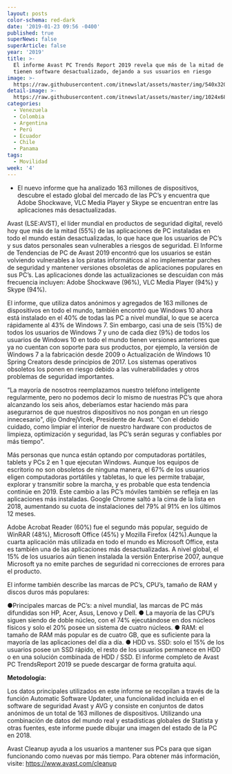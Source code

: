 ```yaml
---
layout: posts
color-schema: red-dark
date: '2019-01-23 09:56 -0400'
published: true
superNews: false
superArticle: false
year: '2019'
title: >-
  El informe Avast PC Trends Report 2019 revela que más de la mitad de las PCs
  tienen software desactualizado, dejando a sus usuarios en riesgo
image: >-
  https://raw.githubusercontent.com/itnewslat/assets/master/img/540x320/Laptop-p.jpg
detail-image: >-
  https://raw.githubusercontent.com/itnewslat/assets/master/img/1024x680/Laptop-g.jpg
categories:
  - Venezuela
  - Colombia
  - Argentina
  - Perú
  - Ecuador
  - Chile
  - Panama
tags:
  - Movilidad
week: '4'
---
```

- El nuevo informe que ha analizado 163 millones de dispositivos, descubre el estado global del mercado de las PC’s y encuentra que Adobe Shockwave, VLC Media Player y Skype se encuentran entre las aplicaciones más desactualizadas.

Avast (LSE:AVST), el líder mundial en productos de seguridad digital, reveló hoy que más de la mitad (55%) de las aplicaciones de PC instaladas en todo el mundo están desactualizadas, lo que hace que los usuarios de PC’s y sus datos personales sean vulnerables a riesgos de seguridad. El Informe de Tendencias de PC de Avast 2019 encontró que los usuarios se están volviendo vulnerables a los piratas informáticos al no implementar parches de seguridad y mantener versiones obsoletas de aplicaciones populares en sus PC’s. Las aplicaciones donde las actualizaciones se descuidan con más frecuencia incluyen: Adobe Shockwave (96%), VLC Media Player (94%) y Skype (94%).

El informe, que utiliza datos anónimos y agregados de 163 millones de dispositivos en todo el mundo, también encontró que Windows 10 ahora está instalado en el 40% de todas las PC a nivel mundial, lo que se acerca rápidamente al 43% de Windows 7. Sin embargo, casi una de seis (15%) de todos los usuarios de Windows 7 y uno de cada diez (9%) de todos los usuarios de Windows 10 en todo el mundo tienen versiones anteriores que ya no cuentan con soporte para sus productos, por ejemplo, la versión de Windows 7 a la fabricación desde 2009 o Actualización de Windows 10 Spring Creators desde principios de 2017. Los sistemas operativos obsoletos los ponen en riesgo debido a las vulnerabilidades y otros problemas de seguridad importantes.

“La mayoría de nosotros reemplazamos nuestro teléfono inteligente regularmente, pero no podemos decir lo mismo de nuestras PC’s que ahora alcanzando los seis años, deberíamos estar haciendo más para asegurarnos de que nuestros dispositivos no nos pongan en un riesgo innecesario", dijo OndrejVlcek, Presidente de Avast. "Con el debido cuidado, como limpiar el interior de nuestro hardware con productos de limpieza, optimización y seguridad, las PC’s serán seguras y confiables por más tiempo".

Más personas que nunca están optando por computadoras portátiles, tablets y PCs 2 en 1 que ejecutan Windows.  Aunque los equipos de escritorio no son obsoletos de ninguna manera, el 67% de los usuarios eligen computadoras portátiles y tabletas, lo que les permite trabajar, explorar y transmitir sobre la marcha, y es probable que esta tendencia continúe en 2019. Este cambio a las PC’s móviles también se refleja en las aplicaciones más instaladas. Google Chrome saltó a la cima de la lista en 2018, aumentando su cuota de instalaciones del 79% al 91% en los últimos 12 meses. 

Adobe Acrobat Reader (60%) fue el segundo más popular, seguido de WinRAR (48%), Microsoft Office (45%) y Mozilla Firefox (42%).Aunque la cuarta aplicación más utilizada en todo el mundo es Microsoft Office, esta es también una de las aplicaciones más desactualizadas. A nivel global, el 15% de los usuarios aún tienen instalada la versión Enterprise 2007, aunque Microsoft ya no emite parches de seguridad ni correcciones de errores para el producto.

El informe también describe las marcas de PC’s, CPU’s, tamaño de RAM y discos duros más populares:

●Principales marcas de PC’s: a nivel mundial, las marcas de PC más difundidas son HP, Acer, Asus, Lenovo y Dell.
● La mayoría de las CPU’s siguen siendo de doble núcleo, con el 74% ejecutándose en dos núcleos físicos y solo el 20% posee un sistema de cuatro núcleos.
● RAM: el tamaño de RAM más popular es de cuatro GB, que es suficiente para la mayoría de las aplicaciones del día a día.
● HDD vs. SSD: solo el 15% de los usuarios posee un SSD rápido, el resto de los usuarios permanece en HDD o en una solución combinada de HDD / SSD.
El informe completo de Avast PC TrendsReport 2019 se puede descargar de forma gratuita aquí.
 
**Metodología:**

Los datos principales utilizados en este informe se recopilan a través de la función Automatic Software Updater, una funcionalidad incluida en el software de seguridad Avast y AVG y consiste en conjuntos de datos anónimos de un total de 163 millones de dispositivos. Utilizando una combinación de datos del mundo real y estadísticas globales de Statista y otras fuentes, este informe puede dibujar una imagen del estado de la PC en 2018. 

Avast Cleanup ayuda a los usuarios a mantener sus PCs para que sigan funcionando como nuevas por más tiempo. Para obtener más información, visite: https://www.avast.com/cleanup